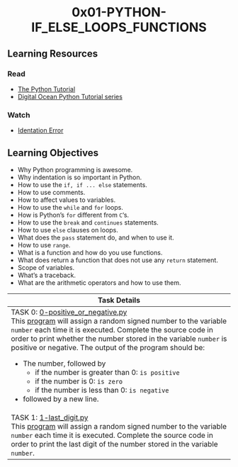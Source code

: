 <h1 align="center">0x01-PYTHON-IF_ELSE_LOOPS_FUNCTIONS</h1>

<h2>Learning Resources</h2>

<h3>Read</h2>
<ul>
<li><a href="https://docs.python.org/3/tutorial/index.html">The Python Tutorial</a></li>
<li><a href="https://www.digitalocean.com/community/tutorials/how-to-write-your-first-python-3-program">Digital Ocean Python Tutorial series</a></li>
</ul>
<h3>Watch</h2>
<ul>
<li><a href="https://www.youtube.com/watch?v=1QXOd2ZQs-Q" target="_blank">Identation Error</a></li>
</ul>

<h2>Learning Objectives</h2>
<ul>
<li>Why Python programming is awesome.</li>
<li>Why indentation is so important in Python.</li>
<li>How to use the <code>if, if ... else</code> statements.</li>
<li>How to use comments.</li>
<li>How to affect values to variables.</li>
<li>How to use the <code>while</code> and <code>for</code> loops.</li>
<li>How is Python’s <code>for</code> different from <code>C</code>‘s.</li>
<li>How to use the <code>break</code> and <code>continues</code> statements.</li>
<li>How to use <code>else</code> clauses on loops.</li>
<li>What does the <code>pass</code> statement do, and when to use it.</li>
<li>How to use <code>range</code>.</li>
<li>What is a function and how do you use functions.</li>
<li>What does return a function that does not use any <code>return</code> statement.</li>
<li>Scope of variables.</li>
<li>What’s a traceback.</li>
<li>What are the arithmetic operators and how to use them.</li>
</ul>

|Task Details|
|---|
|TASK 0: [0-positive_or_negative.py]() <br> This [program](https://github.com/holbertonschool/0x01.py/blob/master/0-positive_or_negative_py) will assign a random signed number to the variable `number` each time it is executed. Complete the source code in order to print whether the number stored in the variable `number` is positive or negative. The output of the program should be: <ul><li>The number, followed by <ul><li>if the number is greater than 0: `is positive`</li><li>if the number is 0: `is zero`</li><li>if the number is less than 0: `is negative`</li></ul></li><li>followed by a new line.</li></ul>|
|TASK 1: [1-last_digit.py]() <br> This [program](https://github.com/holbertonschool/0x01.py/blob/master/1-last_digit_py) will assign a random signed number to the variable `number` each time it is executed. Complete the source code in order to print the last digit of the number stored in the variable `number`.|
